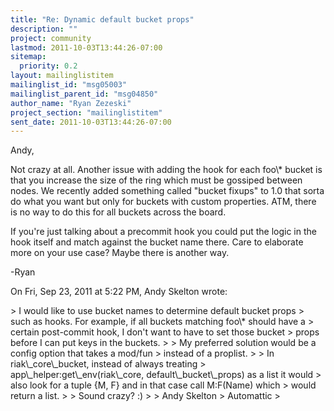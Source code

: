 ```yaml
---
title: "Re: Dynamic default bucket props"
description: ""
project: community
lastmod: 2011-10-03T13:44:26-07:00
sitemap:
  priority: 0.2
layout: mailinglistitem
mailinglist_id: "msg05003"
mailinglist_parent_id: "msg04850"
author_name: "Ryan Zezeski"
project_section: "mailinglistitem"
sent_date: 2011-10-03T13:44:26-07:00
---
```



Andy,

Not crazy at all. Another issue with adding the hook for each foo\\* bucket
is that you increase the size of the ring which must be gossiped between
nodes. We recently added something called "bucket fixups" to 1.0 that sorta
do what you want but only for buckets with custom properties. ATM, there is
no way to do this for all buckets across the board.

If you're just talking about a precommit hook you could put the logic in the
hook itself and match against the bucket name there. Care to elaborate more
on your use case? Maybe there is another way.

-Ryan


On Fri, Sep 23, 2011 at 5:22 PM, Andy Skelton  wrote:

&gt; I would like to use bucket names to determine default bucket props
&gt; such as hooks. For example, if all buckets matching foo\\* should have a
&gt; certain post-commit hook, I don't want to have to set those bucket
&gt; props before I can put keys in the buckets.
&gt;
&gt; My preferred solution would be a config option that takes a mod/fun
&gt; instead of a proplist.
&gt;
&gt; In riak\\_core\\_bucket, instead of always treating
&gt; app\\_helper:get\\_env(riak\\_core, default\\_bucket\\_props) as a list it would
&gt; also look for a tuple {M, F} and in that case call M:F(Name) which
&gt; would return a list.
&gt;
&gt; Sound crazy? :)
&gt;
&gt; Andy Skelton
&gt; Automattic
&gt;

